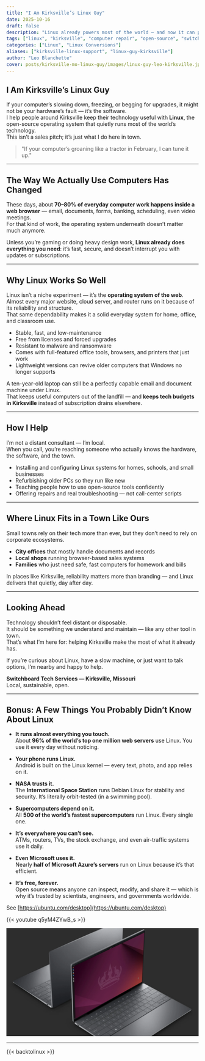 ```yaml
---
title: "I Am Kirksville’s Linux Guy"
date: 2025-10-16
draft: false
description: "Linux already powers most of the world — and now it can power Kirksville. Here's how open-source systems can make your computers faster, safer, and built to last."
tags: ["linux", "kirksville", "computer repair", "open-source", "switchboard tech services"]
categories: ["Linux", "Linux Conversions"]
aliases: ["kirksville-linux-support", "linux-guy-kirksville"]
author: "Leo Blanchette"
cover: posts/kirksville-mo-linux-guy/images/linux-guy-leo-kirksville.jpg
---
```


## I Am Kirksville’s Linux Guy

If your computer’s slowing down, freezing, or begging for upgrades, it might not be your hardware’s fault — it’s the software.  
I help people around Kirksville keep their technology useful with **Linux**, the open-source operating system that quietly runs most of the world’s technology.  
This isn’t a sales pitch; it’s just what I do here in town.

> "If your computer’s groaning like a tractor in February, I can tune it up."

---

## The Way We Actually Use Computers Has Changed

These days, about **70–80% of everyday computer work happens inside a web browser** — email, documents, forms, banking, scheduling, even video meetings.  
For that kind of work, the operating system underneath doesn’t matter much anymore.

Unless you’re gaming or doing heavy design work, **Linux already does everything you need**: it’s fast, secure, and doesn’t interrupt you with updates or subscriptions.

---

## Why Linux Works So Well

Linux isn’t a niche experiment — it’s the **operating system of the web**.  
Almost every major website, cloud server, and router runs on it because of its reliability and structure.  
That same dependability makes it a solid everyday system for home, office, and classroom use.

- Stable, fast, and low-maintenance  
- Free from licenses and forced upgrades  
- Resistant to malware and ransomware  
- Comes with full-featured office tools, browsers, and printers that just work  
- Lightweight versions can revive older computers that Windows no longer supports  

A ten-year-old laptop can still be a perfectly capable email and document machine under Linux.  
That keeps useful computers out of the landfill — and **keeps tech budgets in Kirksville** instead of subscription drains elsewhere.

---

## How I Help

I’m not a distant consultant — I’m local.  
When you call, you’re reaching someone who actually knows the hardware, the software, and the town.

- Installing and configuring Linux systems for homes, schools, and small businesses  
- Refurbishing older PCs so they run like new  
- Teaching people how to use open-source tools confidently  
- Offering repairs and real troubleshooting — not call-center scripts  

---

## Where Linux Fits in a Town Like Ours

Small towns rely on their tech more than ever, but they don’t need to rely on corporate ecosystems.  

- **City offices** that mostly handle documents and records  
- **Local shops** running browser-based sales systems  
- **Families** who just need safe, fast computers for homework and bills  

In places like Kirksville, reliability matters more than branding — and Linux delivers that quietly, day after day.

---

## Looking Ahead

Technology shouldn’t feel distant or disposable.  
It should be something we understand and maintain — like any other tool in town.  
That’s what I’m here for: helping Kirksville make the most of what it already has.

If you’re curious about Linux, have a slow machine, or just want to talk options, I’m nearby and happy to help.

**Switchboard Tech Services — Kirksville, Missouri**  
Local, sustainable, open.

---

## Bonus: A Few Things You Probably Didn’t Know About Linux

- **It runs almost everything you touch.**  
  About **96% of the world’s top one million web servers** use Linux. You use it every day without noticing.  

- **Your phone runs Linux.**  
  Android is built on the Linux kernel — every text, photo, and app relies on it.  

- **NASA trusts it.**  
  The **International Space Station** runs Debian Linux for stability and security. It’s literally orbit-tested (in a swimming pool).  

- **Supercomputers depend on it.**  
  All **500 of the world’s fastest supercomputers** run Linux. Every single one.  

- **It’s everywhere you can’t see.**  
  ATMs, routers, TVs, the stock exchange, and even air-traffic systems use it daily.  

- **Even Microsoft uses it.**  
  Nearly **half of Microsoft Azure’s servers** run on Linux because it’s that efficient.  

- **It’s free, forever.**  
  Open source means anyone can inspect, modify, and share it — which is why it’s trusted by scientists, engineers, and governments worldwide.

See [https://ubuntu.com/desktop](https://ubuntu.com/desktop)

{{< youtube q5yM4ZYwB_s >}}

![Ubuntu](images/ubuntu.webp)

---

{{< backtolinux >}}